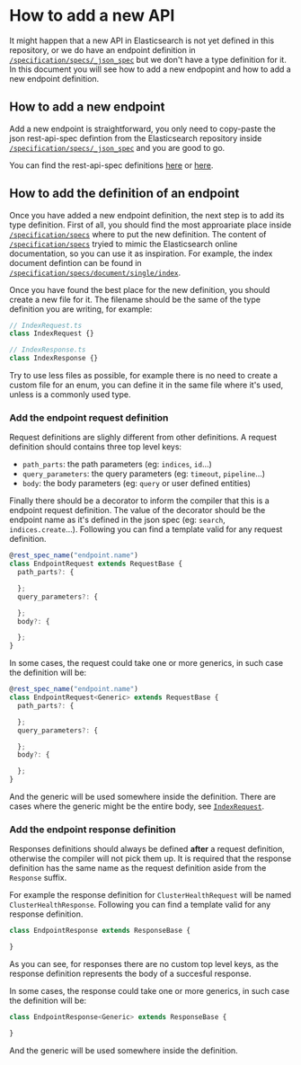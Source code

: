 # How to add a new API

It might happen that a new API in Elasticsearch is not yet defined
in this repository, or we do have an endpoint definition in [`/specification/specs/_json_spec`](../specification/specs/_json_spec)
but we don't have a type definition for it.
In this document you will see how to add a new endpopint and how to add a new endpoint definition.

## How to add a new endpoint

Add a new endpoint is straightforward, you only need to copy-paste the json rest-api-spec defintion
from the Elasticsearch repository inside [`/specification/specs/_json_spec`](../specification/specs/_json_spec)
and you are good to go.

You can find the rest-api-spec definitions [here](https://github.com/elastic/elasticsearch/tree/master/rest-api-spec/src/main/resources/rest-api-spec/api)
or [here](https://github.com/elastic/elasticsearch/tree/master/x-pack/plugin/src/test/resources/rest-api-spec/api).

## How to add the definition of an endpoint

Once you have added a new endpoint definition, the next step is to add its type definition.
First of all, you should find the most approariate place inside [`/specification/specs`](../specification/specs)
where to put the new definition. The content of [`/specification/specs`](../specification/specs)
tryied to mimic the Elasticsearch online documentation, so you can use it as inspiration.
For example, the index document defintion can be found in [`/specification/specs/document/single/index`](../specification/specs/document/single/index).

Once you have found the best place for the new definition, you should create a new file for it.
The filename should be the same of the type definition you are writing, for example:

```ts
// IndexRequest.ts
class IndexRequest {}
```

```ts
// IndexResponse.ts
class IndexResponse {}
```

Try to use less files as possible, for example there is no need to create a custom file for an enum,
you can define it in the same file where it's used, unless is a commonly used type.

### Add the endpoint request definition

Request definitions are slighly different from other definitions.
A request definition should contains three top level keys:

- `path_parts`: the path parameters (eg: `indices`, `id`...)
- `query_parameters`: the query parameters (eg: `timeout`, `pipeline`...)
- `body`: the body parameters (eg: `query` or user defined entities)

Finally there should be a decorator to inform the compiler that this is a endpoint request definition.
The value of the decorator should be the endpoint name as it's defined in the json spec (eg: `search`, `indices.create`...).
Following you can find a template valid for any request definition.

```ts
@rest_spec_name("endpoint.name")
class EndpointRequest extends RequestBase {
  path_parts?: {

  };
  query_parameters?: {

  };
  body?: {

  };
}
```

In some cases, the request could take one or more generics, in such case the definition will be:
```ts
@rest_spec_name("endpoint.name")
class EndpointRequest<Generic> extends RequestBase {
  path_parts?: {

  };
  query_parameters?: {

  };
  body?: {

  };
}
```
And the generic will be used somewhere inside the definition.
There are cases where the generic might be the entire body, see [`IndexRequest`](../specification/specs/document/single/index/IndexRequest.ts).

### Add the endpoint response definition

Responses definitions should always be defined **after** a request definition,
otherwise the compiler will not pick them up. It is required that the response
definition has the same name as the request definition aside from the `Response` suffix.

For example the response definition for `ClusterHealthRequest` will be named `ClusterHealthResponse`.
Following you can find a template valid for any response definition.

```ts
class EndpointResponse extends ResponseBase {

}
```

As you can see, for responses there are no custom top level keys, as the
response definition represents the body of a succesful response.

In some cases, the response could take one or more generics, in such case the definition will be:
```ts
class EndpointResponse<Generic> extends ResponseBase {

}
```
And the generic will be used somewhere inside the definition.
